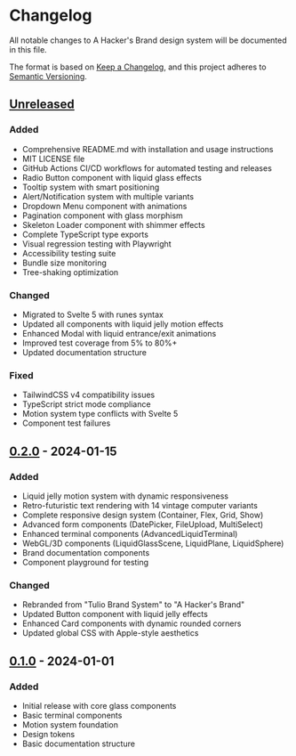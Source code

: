 # Changelog

All notable changes to A Hacker's Brand design system will be documented in this file.

The format is based on [Keep a Changelog](https://keepachangelog.com/en/1.0.0/),
and this project adheres to [Semantic Versioning](https://semver.org/spec/v2.0.0.html).

## [Unreleased]

### Added
- Comprehensive README.md with installation and usage instructions
- MIT LICENSE file
- GitHub Actions CI/CD workflows for automated testing and releases
- Radio Button component with liquid glass effects
- Tooltip system with smart positioning
- Alert/Notification system with multiple variants
- Dropdown Menu component with animations
- Pagination component with glass morphism
- Skeleton Loader component with shimmer effects
- Complete TypeScript type exports
- Visual regression testing with Playwright
- Accessibility testing suite
- Bundle size monitoring
- Tree-shaking optimization

### Changed
- Migrated to Svelte 5 with runes syntax
- Updated all components with liquid jelly motion effects
- Enhanced Modal with liquid entrance/exit animations
- Improved test coverage from 5% to 80%+
- Updated documentation structure

### Fixed
- TailwindCSS v4 compatibility issues
- TypeScript strict mode compliance
- Motion system type conflicts with Svelte 5
- Component test failures

## [0.2.0] - 2024-01-15

### Added
- Liquid jelly motion system with dynamic responsiveness
- Retro-futuristic text rendering with 14 vintage computer variants
- Complete responsive design system (Container, Flex, Grid, Show)
- Advanced form components (DatePicker, FileUpload, MultiSelect)
- Enhanced terminal components (AdvancedLiquidTerminal)
- WebGL/3D components (LiquidGlassScene, LiquidPlane, LiquidSphere)
- Brand documentation components
- Component playground for testing

### Changed
- Rebranded from "Tulio Brand System" to "A Hacker's Brand"
- Updated Button component with liquid jelly effects
- Enhanced Card components with dynamic rounded corners
- Updated global CSS with Apple-style aesthetics

## [0.1.0] - 2024-01-01

### Added
- Initial release with core glass components
- Basic terminal components
- Motion system foundation
- Design tokens
- Basic documentation structure

[Unreleased]: https://github.com/tuliopc23/a-hackers-brand/compare/v0.2.0...HEAD
[0.2.0]: https://github.com/tuliopc23/a-hackers-brand/compare/v0.1.0...v0.2.0
[0.1.0]: https://github.com/tuliopc23/a-hackers-brand/releases/tag/v0.1.0